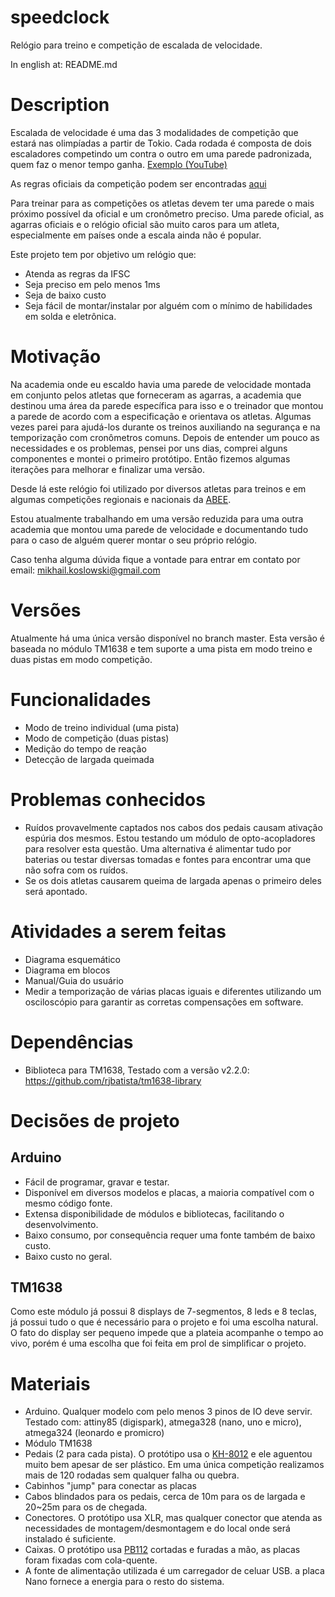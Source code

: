 # speedclock
Relógio para treino e competição de escalada de velocidade.

In english at: README.md

# Description
Escalada de velocidade é uma das 3 modalidades de competição que estará nas olimpíadas a partir de Tokio.
Cada rodada é composta de dois escaladores competindo um contra o outro em uma parede padronizada, quem faz o menor tempo ganha.
[Exemplo (YouTube)](https://www.youtube.com/watch?v=y9ZQj3758mw&t=14m00s)

As regras oficiais da competição podem ser encontradas [aqui](https://www.ifsc-climbing.org/index.php/world-competition/rules)

Para treinar para as competições os atletas devem ter uma parede o mais próximo possível da oficial e um cronômetro preciso.
Uma parede oficial, as agarras oficiais e o relógio oficial são muito caros para um atleta, especialmente em países onde a escala ainda não é popular.

Este projeto tem por objetivo um relógio que:
- Atenda as regras da IFSC
- Seja preciso em pelo menos 1ms
- Seja de baixo custo
- Seja fácil de montar/instalar por alguém com o mínimo de habilidades em solda e eletrônica.

# Motivação
Na academia onde eu escaldo havia uma parede de velocidade montada em conjunto pelos atletas que forneceram as agarras, a academia que destinou uma área da parede específica para isso e o treinador que montou a parede de acordo com a especificação e orientava os atletas.
Algumas vezes parei para ajudá-los durante os treinos auxiliando na segurança e na temporização com cronômetros comuns.
Depois de entender um pouco as necessidades e os problemas, pensei por uns dias, comprei alguns componentes e montei o primeiro protótipo.
Então fizemos algumas iterações para melhorar e finalizar uma versão.

Desde lá este relógio foi utilizado por diversos atletas para treinos e em algumas competições regionais e nacionais da [ABEE](https://abee.com.br/).

Estou atualmente trabalhando em uma versão reduzida para uma outra academia que montou uma parede de velocidade e documentando tudo para o caso de alguém querer montar o seu próprio relógio.

Caso tenha alguma dúvida fique a vontade para entrar em contato por email: mikhail.koslowski@gmail.com

# Versões
Atualmente há uma única versão disponível no branch master.
Esta versão é baseada no módulo TM1638 e tem suporte a uma pista em modo treino e duas pistas em modo competição.

# Funcionalidades
- Modo de treino individual (uma pista)
- Modo de competição (duas pistas)
- Medição do tempo de reação
- Detecção de largada queimada

# Problemas conhecidos
- Ruídos provavelmente captados nos cabos dos pedais causam ativação espúria dos mesmos. Estou testando um módulo de opto-acopladores para resolver esta questão. Uma alternativa é alimentar tudo por baterias ou testar diversas tomadas e fontes para encontrar uma que não sofra com os ruídos.
- Se os dois atletas causarem queima de largada apenas o primeiro deles será apontado.

# Atividades a serem feitas
- Diagrama esquemático
- Diagrama em blocos
- Manual/Guia do usuário
- Medir a temporização de várias placas iguais e diferentes utilizando um osciloscópio para garantir as corretas compensações em software.

# Dependências
- Biblioteca para TM1638, Testado com a versão v2.2.0: https://github.com/rjbatista/tm1638-library  

# Decisões de projeto
## Arduino
- Fácil de programar, gravar e testar.
- Disponível em diversos modelos e placas, a maioria compatível com o mesmo código fonte.
- Extensa disponibilidade de módulos e bibliotecas, facilitando o desenvolvimento.
- Baixo consumo, por consequência requer uma fonte também de baixo custo.
- Baixo custo no geral.

## TM1638
Como este módulo já possui 8 displays de 7-segmentos, 8 leds e 8 teclas, já possui tudo o que é necessário para o projeto e foi uma escolha natural.
O fato do display ser pequeno impede que a plateia acompanhe o tempo ao vivo, porém é uma escolha que foi feita em prol de simplificar o projeto.

# Materiais
- Arduino. Qualquer modelo com pelo menos 3 pinos de IO deve servir. Testado com: attiny85 (digispark), atmega328 (nano, uno e micro), atmega324 (leonardo e promicro)
- Módulo TM1638
- Pedais (2 para cada pista). O protótipo usa o [KH-8012](https://www.jng.com.br/produtos-detalhes.asp?idprod=57) e ele aguentou muito bem apesar de ser plástico. Em uma única competição realizamos mais de 120 rodadas sem qualquer falha ou quebra.
- Cabinhos "jump" para conectar as placas
- Cabos blindados para os pedais, cerca de 10m para os de largada e 20~25m para os de chegada.
- Conectores. O protótipo usa XLR, mas qualquer conector que atenda as necessidades de montagem/desmontagem e do local onde será instalado é suficiente.
- Caixas. O protótipo usa [PB112](http://www.patola.com.br/index.php?route=product/product&product_id=90) cortadas e furadas a mão, as placas foram fixadas com cola-quente.
- A fonte de alimentação utilizada é um carregador de celuar USB. a placa Nano fornece a energia para o resto do sistema.